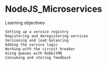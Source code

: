 # NodeJS_Microservices

 Learning objectives

    Setting up a service registry
    Registering and deregistering services
    Versioning and load balancing
    Adding the service logic
    Working with the circuit breaker
    Using queues with RabbitMQ
    Consuming and storing feedback
